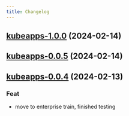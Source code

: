 ```yaml
---
title: Changelog
---
```




## [kubeapps-1.0.0](https://github.com/truecharts/charts/compare/kubeapps-0.0.5...kubeapps-1.0.0) (2024-02-14)


## [kubeapps-0.0.5](https://github.com/truecharts/charts/compare/kubeapps-0.0.4...kubeapps-0.0.5) (2024-02-14)


## [kubeapps-0.0.4](https://github.com/truecharts/charts/compare/kubeapps-0.0.3...kubeapps-0.0.4) (2024-02-13)

### Feat



- move to enterprise train, finished testing